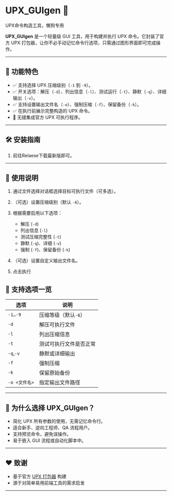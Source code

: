 # UPX\_GUIgen 🚀
UPX命令构造工具，懒狗专用

**UPX_GUIgen** 是一个轻量级 GUI 工具，用于构建并执行 UPX 命令。它封装了官方 UPX 打包器，让你不必手动记忆命令行选项，只需通过图形界面即可完成操作。

---

## 📌 功能特色

- ✅ 支持选择 UPX 压缩级别（`-1` 到 `-9`）。
- ✅ 开关选项：解压（`-d`）、列出信息（`-l`）、测试运行（`-t`）、静默（`-q`）、详细输出（`-v`）。
- ✅ 支持设置输出文件名（`-o`）、强制压缩（`-f`）、保留备份（`-k`）。
- ✅ 在执行前展示完整构造的 UPX 命令。
- 🎯 无缝集成官方 UPX 可执行程序。

---

## 🛠 安装指南

1. 前往Relaese下载最新版即可。

---

## 📖 使用说明

1. 通过文件选择对话框选择目标可执行文件（可多选）。
2. （可选）设置压缩级别（默认 `-6`）。
3. 根据需要启用以下选项：

    - 解压 (`-d`)
    - 列出信息 (`-l`)
    - 测试压缩完整性 (`-t`)
    - 静默 (`-q`)、详细 (`-v`)
    - 强制 (`-f`)、保留备份 (`-k`)
4. （可选）设置自定义输出文件名。
5. 点击执行

## 🧩 支持选项一览

| 选项 | 说明                   |
| ------ | ------------------------ |
| `-1…-9`     | 压缩等级（默认`-6`）       |
| `-d`     | 解压可执行文件         |
| `-l`     | 列出压缩信息           |
| `-t`     | 测试可执行文件是否正常 |
| `-q`,`-v`    | 静默或详细输出         |
| `-f`     | 强制压缩               |
| `-k`     | 保留原始备份           |
| `-o <文件名>`     | 指定输出文件路径       |

---

## 🎯 为什么选择 UPX\_GUIgen？

- 简化 UPX 所有参数的使用，无需记忆命令行。
- 适合新手、逆向工程师、QA 流程用户。
- 支持预览命令，避免误操作。
- 易于嵌入 GUI 流程或自动化脚本中。

---

## ❤️ 致谢

- 基于官方 [UPX 打包器](https://upx.github.io/) 构建
- 源于对简单易用前端工具的需求启发

---
